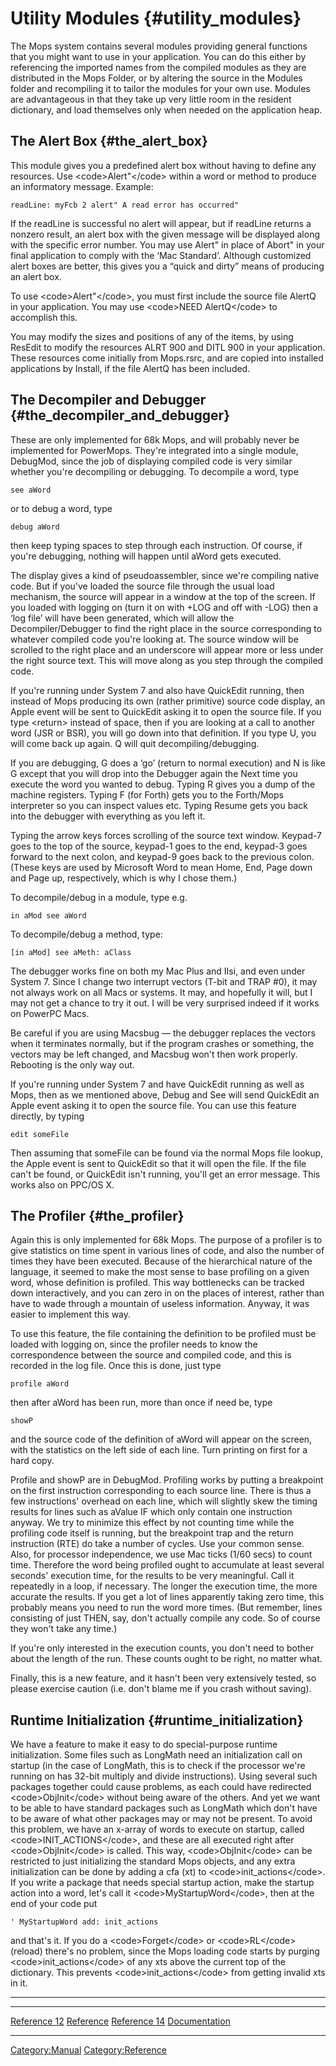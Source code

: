 Utility Modules {#utility_modules}
===============

The Mops system contains several modules providing general functions
that you might want to use in your application. You can do this either
by referencing the imported names from the compiled modules as they are
distributed in the Mops Folder, or by altering the source in the Modules
folder and recompiling it to tailor the modules for your own use.
Modules are advantageous in that they take up very little room in the
resident dictionary, and load themselves only when needed on the
application heap.

The Alert Box {#the_alert_box}
-------------

This module gives you a predefined alert box without having to define
any resources. Use \<code\>Alert\"\</code\> within a word or method to
produce an informatory message. Example:

`readLine: myFcb 2 alert" A read error has occurred"`

If the readLine is successful no alert will appear, but if readLine
returns a nonzero result, an alert box with the given message will be
displayed along with the specific error number. You may use Alert\" in
place of Abort\" in your final application to comply with the &lsquo;Mac
Standard&rsquo;. Although customized alert boxes are better, this gives
you a &ldquo;quick and dirty&rdquo; means of producing an alert box.

To use \<code\>Alert\"\</code\>, you must first include the source file
AlertQ in your application. You may use \<code\>NEED AlertQ\</code\> to
accomplish this.

You may modify the sizes and positions of any of the items, by using
ResEdit to modify the resources ALRT 900 and DITL 900 in your
application. These resources come initially from Mops.rsrc, and are
copied into installed applications by Install, if the file AlertQ has
been included.

The Decompiler and Debugger {#the_decompiler_and_debugger}
---------------------------

These are only implemented for 68k Mops, and will probably never be
implemented for PowerMops. They\'re integrated into a single module,
DebugMod, since the job of displaying compiled code is very similar
whether you\'re decompiling or debugging. To decompile a word, type

`see aWord`

or to debug a word, type

`debug aWord`

then keep typing spaces to step through each instruction. Of course, if
you\'re debugging, nothing will happen until aWord gets executed.

The display gives a kind of pseudoassembler, since we\'re compiling
native code. But if you\'ve loaded the source file through the usual
load mechanism, the source will appear in a window at the top of the
screen. If you loaded with logging on (turn it on with +LOG and off with
-LOG) then a &lsquo;log file&rsquo; will have been generated, which will
allow the Decompiler/Debugger to find the right place in the source
corresponding to whatever compiled code you\'re looking at. The source
window will be scrolled to the right place and an underscore will appear
more or less under the right source text. This will move along as you
step through the compiled code.

If you\'re running under System 7 and also have QuickEdit running, then
instead of Mops producing its own (rather primitive) source code
display, an Apple event will be sent to QuickEdit asking it to open the
source file. If you type &lt;return&gt; instead of space, then if you
are looking at a call to another word (JSR or BSR), you will go down
into that definition. If you type U, you will come back up again. Q will
quit decompiling/debugging.

If you are debugging, G does a &lsquo;go&rsquo; (return to normal
execution) and N is like G except that you will drop into the Debugger
again the Next time you execute the word you wanted to debug. Typing R
gives you a dump of the machine registers. Typing F (for Forth) gets you
to the Forth/Mops interpreter so you can inspect values etc. Typing
Resume gets you back into the debugger with everything as you left it.

Typing the arrow keys forces scrolling of the source text window.
Keypad-7 goes to the top of the source, keypad-1 goes to the end,
keypad-3 goes forward to the next colon, and keypad-9 goes back to the
previous colon. (These keys are used by Microsoft Word to mean Home,
End, Page down and Page up, respectively, which is why I chose them.)

To decompile/debug in a module, type e.g.

`in aMod see aWord`

To decompile/debug a method, type:

`[in aMod] see aMeth: aClass`

The debugger works fine on both my Mac Plus and IIsi, and even under
System 7. Since I change two interrupt vectors (T-bit and TRAP \#0), it
may not always work on all Macs or systems. It may, and hopefully it
will, but I may not get a chance to try it out. I will be very surprised
indeed if it works on PowerPC Macs.

Be careful if you are using Macsbug &mdash; the debugger replaces the
vectors when it terminates normally, but if the program crashes or
something, the vectors may be left changed, and Macsbug won\'t then work
properly. Rebooting is the only way out.

If you\'re running under System 7 and have QuickEdit running as well as
Mops, then as we mentioned above, Debug and See will send QuickEdit an
Apple event asking it to open the source file. You can use this feature
directly, by typing

`edit someFile`

Then assuming that someFile can be found via the normal Mops file
lookup, the Apple event is sent to QuickEdit so that it will open the
file. If the file can\'t be found, or QuickEdit isn\'t running, you\'ll
get an error message. This works also on PPC/OS X.

The Profiler {#the_profiler}
------------

Again this is only implemented for 68k Mops. The purpose of a profiler
is to give statistics on time spent in various lines of code, and also
the number of times they have been executed. Because of the hierarchical
nature of the language, it seemed to make the most sense to base
profiling on a given word, whose definition is profiled. This way
bottlenecks can be tracked down interactively, and you can zero in on
the places of interest, rather than have to wade through a mountain of
useless information. Anyway, it was easier to implement this way.

To use this feature, the file containing the definition to be profiled
must be loaded with logging on, since the profiler needs to know the
correspondence between the source and compiled code, and this is
recorded in the log file. Once this is done, just type

`profile aWord`

then after aWord has been run, more than once if need be, type

`showP`

and the source code of the definition of aWord will appear on the
screen, with the statistics on the left side of each line. Turn printing
on first for a hard copy.

Profile and showP are in DebugMod. Profiling works by putting a
breakpoint on the first instruction corresponding to each source line.
There is thus a few instructions\' overhead on each line, which will
slightly skew the timing results for lines such as aValue IF which only
contain one instruction anyway. We try to minimize this effect by not
counting time while the profiling code itself is running, but the
breakpoint trap and the return instruction (RTE) do take a number of
cycles. Use your common sense. Also, for processor independence, we use
Mac ticks (1/60 secs) to count time. Therefore the word being profiled
ought to accumulate at least several seconds\' execution time, for the
results to be very meaningful. Call it repeatedly in a loop, if
necessary. The longer the execution time, the more accurate the results.
If you get a lot of lines apparently taking zero time, this probably
means you need to run the word more times. (But remember, lines
consisting of just THEN, say, don\'t actually compile any code. So of
course they won\'t take any time.)

If you\'re only interested in the execution counts, you don\'t need to
bother about the length of the run. These counts ought to be right, no
matter what.

Finally, this is a new feature, and it hasn\'t been very extensively
tested, so please exercise caution (i.e. don\'t blame me if you crash
without saving).

Runtime Initialization {#runtime_initialization}
----------------------

We have a feature to make it easy to do special-purpose runtime
initialization. Some files such as LongMath need an initialization call
on startup (in the case of LongMath, this is to check if the processor
we\'re running on has 32-bit multiply and divide instructions). Using
several such packages together could cause problems, as each could have
redirected \<code\>ObjInit\</code\> without being aware of the others.
And yet we want to be able to have standard packages such as LongMath
which don\'t have to be aware of what other packages may or may not be
present. To avoid this problem, we have an x-array of words to execute
on startup, called \<code\>INIT\_ACTIONS\</code\>, and these are all
executed right after \<code\>ObjInit\</code\> is called. This way,
\<code\>ObjInit\</code\> can be restricted to just initializing the
standard Mops objects, and any extra initialization can be done by
adding a cfa (xt) to \<code\>init\_actions\</code\>. If you write a
package that needs special startup action, make the startup action into
a word, let\'s call it \<code\>MyStartupWord\</code\>, then at the end
of your code put

`' MyStartupWord add: init_actions`

and that\'s it. If you do a \<code\>Forget\</code\> or
\<code\>RL\</code\> (reload) there\'s no problem, since the Mops loading
code starts by purging \<code\>init\_actions\</code\> of any xts above
the current top of the dictionary. This prevents
\<code\>init\_actions\</code\> from getting invalid xts in it.

------------------------------------------------------------------------

  ------------------------------------------- ----------------------------------- -----------------------------------------
  [Reference 12](Reference_12 "wikilink")     [Reference](Reference "wikilink")   [Reference 14](Reference_14 "wikilink")
  [Documentation](Documentation "wikilink")                                       
  ------------------------------------------- ----------------------------------- -----------------------------------------

[Category:Manual](Category:Manual "wikilink")
[Category:Reference](Category:Reference "wikilink")
